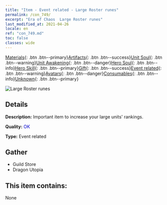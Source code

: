 ```yaml
---
title: "Item - Event related - Large Roster runes"
permalink: /con_749/
excerpt: "Era of Chaos  Large Roster runes"
last_modified_at: 2021-04-26
locale: en
ref: "con_749.md"
toc: false
classes: wide
---
```

 [Materials](/Items/){: .btn .btn--primary}[Artifacts](/Items/Artifacts/){: .btn .btn--success}[Unit Soul](/Items/UnitSoul/){: .btn .btn--warning}[Unit Awakening](/Items/UnitAwakening/){: .btn .btn--danger}[Hero Soul](/Items/HeroSoul/){: .btn .btn--info}[Hero Skill](/Items/HeroSkill/){: .btn .btn--primary}[Gift](/Items/Gift/){: .btn .btn--success}[Event related](/Items/Events/){: .btn .btn--warning}[Avatars](/Items/Avatars/){: .btn .btn--danger}[Consumables](/Items/Consumables/){: .btn .btn--info}[Unknown](/Items/Unknown/){: .btn .btn--primary}

 ![Large Roster runes](/images/t/i_tool_tujian8.png)

## Details
 **Description:** Important item to increase your large units' rankings.

 **Quality:** <span style="color: #0000CD">OK</span>

 **Type:** Event related

## Gather

*    Guild Store 
*    Dragon Utopia 

## This item contains:

  None

